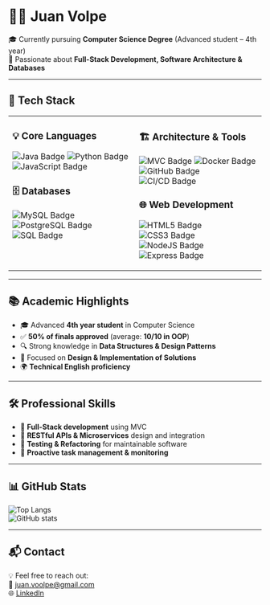# 👨‍💻 Juan Volpe  

🎓 Currently pursuing **Computer Science Degree** (Advanced student – 4th year)  
📍 Passionate about **Full-Stack Development, Software Architecture & Databases**  

---

## 🚀 Tech Stack

<table>
<tr>
<td width="50%" valign="top">

### 💡 Core Languages
![Java Badge](https://img.shields.io/badge/Java-ED8B00?style=for-the-badge&logo=java&logoColor=white)
![Python Badge](https://img.shields.io/badge/Python-3776AB?style=for-the-badge&logo=python&logoColor=white)
![JavaScript Badge](https://img.shields.io/badge/JavaScript-F7DF1E?style=for-the-badge&logo=javascript&logoColor=black)

### 🗄️ Databases
![MySQL Badge](https://img.shields.io/badge/MySQL-005C84?style=for-the-badge&logo=mysql&logoColor=white)
![PostgreSQL Badge](https://img.shields.io/badge/PostgreSQL-316192?style=for-the-badge&logo=postgresql&logoColor=white)
![SQL Badge](https://img.shields.io/badge/SQL-4479A1?style=for-the-badge&logo=database&logoColor=white)

</td>
<td width="50%" valign="top">

### 🏗️ Architecture & Tools
![MVC Badge](https://img.shields.io/badge/MVC-6DB33F?style=for-the-badge&logoColor=white)
![Docker Badge](https://img.shields.io/badge/Docker-2496ED?style=for-the-badge&logo=docker&logoColor=white)
![GitHub Badge](https://img.shields.io/badge/GitHub-181717?style=for-the-badge&logo=github&logoColor=white)
![CI/CD Badge](https://img.shields.io/badge/CI%2FCD-000000?style=for-the-badge&logo=gitlab&logoColor=orange)

### 🌐 Web Development
![HTML5 Badge](https://img.shields.io/badge/HTML5-E34F26?style=for-the-badge&logo=html5&logoColor=white)
![CSS3 Badge](https://img.shields.io/badge/CSS3-1572B6?style=for-the-badge&logo=css3&logoColor=white)
![NodeJS Badge](https://img.shields.io/badge/Node.js-43853D?style=for-the-badge&logo=node.js&logoColor=white)
![Express Badge](https://img.shields.io/badge/Express.js-404D59?style=for-the-badge)

</td>
</tr>
</table>

---

## 📚 Academic Highlights
- 🎓 Advanced **4th year student** in Computer Science  
- ✅ **50% of finals approved** (average: **10/10 in OOP**)  
- 🔍 Strong knowledge in **Data Structures & Design Patterns**  
- 📐 Focused on **Design & Implementation of Solutions**  
- 🌍 **Technical English proficiency**  

---

## 🛠️ Professional Skills
- 🔹 **Full-Stack development** using MVC  
- 🔹 **RESTful APIs & Microservices** design and integration  
- 🔹 **Testing & Refactoring** for maintainable software  
- 🔹 **Proactive task management & monitoring**  

---

## 📊 GitHub Stats

![Top Langs](https://github-readme-stats.vercel.app/api/top-langs/?username=JJuanVolpe&hide_progress=true&theme=tokyonight)  
![GitHub stats](https://github-readme-stats.vercel.app/api?username=JJuanVolpe&show_icons=true&theme=tokyonight)

---

## 📬 Contact

💡 Feel free to reach out:  
📧 [juan.voolpe@gmail.com](mailto:juan.voolpe@gmail.com)  
🌐 [LinkedIn](https://www.linkedin.com/in/juan-volpe-program/)  
